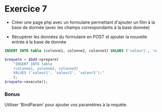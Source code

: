 # Exercice 7

- Créer une page php avec un formulaire permettant d'ajouter un film à la base de donnée
(avec les champs correspondants à la base donnée)

- Récupérer les données du formulaire en POST et ajouter la nouvelle entrée à la base de donnée

```SQL
INSERT INTO table (colonne1, colonne2, colonne3) VALUES ('valeur1', 'valeur2', 'valeur3');
```

```php
$requete = $bdd->prepare(
    "INSERT INTO table
    (colonne1, colonne2, colonne3)
    VALUES ('valeur1', 'valeur2', 'valeur3');"
    );
$requete->execute();
```

### Bonus

Utiliser 'BindParam' pour ajouter vos paramètres à la requète.
